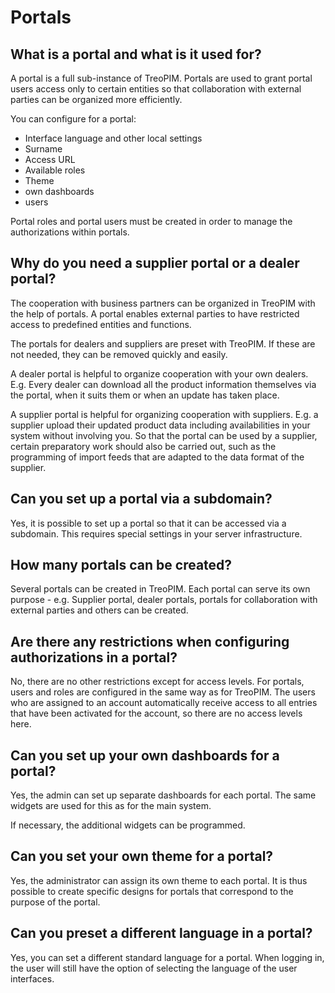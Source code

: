 # Portals



## What is a portal and what is it used for?

A portal is a full sub-instance of TreoPIM. Portals are used to grant portal users access only to certain entities so that collaboration with external parties can be organized more efficiently.

You can configure for a portal:

- Interface language and other local settings
- Surname
- Access URL
- Available roles
- Theme
- own dashboards
- users

Portal roles and portal users must be created in order to manage the authorizations within portals.



## Why do you need a supplier portal or a dealer portal?

The cooperation with business partners can be organized in TreoPIM with the help of portals. A portal enables external parties to have restricted access to predefined entities and functions.

The portals for dealers and suppliers are preset with TreoPIM. If these are not needed, they can be removed quickly and easily.

A dealer portal is helpful to organize cooperation with your own dealers. E.g. Every dealer can download all the product information themselves via the portal, when it suits them or when an update has taken place.

A supplier portal is helpful for organizing cooperation with suppliers. E.g. a supplier upload their updated product data including availabilities in your system without involving you. So that the portal can be used by a supplier, certain preparatory work should also be carried out, such as the programming of import feeds that are adapted to the data format of the supplier.

  

## Can you set up a portal via a subdomain?

Yes, it is possible to set up a portal so that it can be accessed via a subdomain. This requires special settings in your server infrastructure.



## How many portals can be created?

Several portals can be created in TreoPIM. Each portal can serve its own purpose - e.g. Supplier portal, dealer portals, portals for collaboration with external parties and others can be created.



## Are there any restrictions when configuring authorizations in a portal?

No, there are no other restrictions except for access levels. For portals, users and roles are configured in the same way as for TreoPIM. The users who are assigned to an account automatically receive access to all entries that have been activated for the account, so there are no access levels here.



## Can you set up your own dashboards for a portal?

Yes, the admin can set up separate dashboards for each portal. The same widgets are used for this as for the main system.

If necessary, the additional widgets can be programmed.



## Can you set your own theme for a portal?

Yes, the administrator can assign its own theme to each portal. It is thus possible to create specific designs for portals that correspond to the purpose of the portal.

  

## Can you preset a different language in a portal?

Yes, you can set a different standard language for a portal. When logging in, the user will still have the option of selecting the language of the user interfaces.
